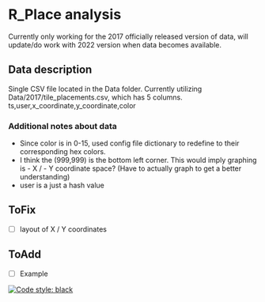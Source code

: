 # R_Place analysis

Currently only working for the 2017 officially released version of data, will update/do work with 2022 version when data becomes available.

## Data description
Single CSV file located in the Data folder. Currently utilizing Data/2017/tile_placements.csv, which has 5 columns. ts,user,x_coordinate,y_coordinate,color

### Additional notes about data
- Since color is in 0-15, used config file dictionary to redefine to their corresponding hex colors.
- I think the (999,999) is the bottom left corner. This would imply graphing is - X / - Y coordinate space? (Have to actually graph to get a better understanding)
- user is a just a hash value


## ToFix
- [ ] layout of X / Y coordinates

## ToAdd
- [ ] Example
<!--pip freeze > requirements.txt -->

[![Code style: black](https://img.shields.io/badge/code%20style-black-000000.svg)](https://github.com/psf/black)